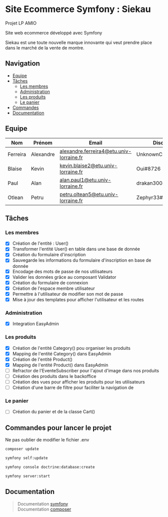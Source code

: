 # Site Ecommerce Symfony : **Siekau**

Projet LP AMIO

Site web ecommerce développé avec Symfony

Siekau est une toute nouvelle marque innovante qui veut prendre place dans le marché de la vente de montre.

## Navigation

- [Equipe](#equipe)
- [Tâches](#taches)
   - [Les membres](#membres)
   - [Administration](#administration)
   - [Les produits](#produits)
   - [Le panier](#panier)
- [Commandes](#commandes)
- [Documentation](#documentation)

## <a name="equipe"></a>Equipe

| Nom | Prénom | Email | Discord | Github |
| - | - | - | - | - |
| Ferreira | Alexandre | alexandre.ferreira4@etu.univ-lorraine.fr | UnknownChick#9543| [UnknownChick](https://github.com/UnknownChick) |
| Blaise | Kevin | kevin.blaise2@etu.univ-lorraine.fr | Oui#8726 | [Oui-Dev](https://github.com/Oui-Dev) |
| Paul | Alan | alan.paul1@etu.univ-lorraine.fr | drakan300#8544 | [Drakan300](https://github.com/Drakan300) |
| Otlean | Petru | petru.oltean5@etu.univ-lorraine.fr | Zephyr33#3519 | [otlean-petu](https://github.com/oltean-petru) |

## <a name="taches" /></a>Tâches

### <a name="membres"></a>Les membres
* [x] Création de l'entité : User()
* [x] Transformer l'entité User() en table dans une base de donnée
* [x] Création du formulaire d'inscription
* [x] Sauvegarde les informations du formulaire d'inscription en base de donnée
* [x] Encodage des mots de passe de nos utilisateurs
* [x] Valider les données grâce au composant Validator
* [x] Création du formulaire de connexion
* [x] Création de l'espace membre utilisateur
* [x] Permettre à l'utilisateur de modifier son mot de passe
* [x] Mise à jour des templates pour afficher l'utilisateur et les routes

### <a name="administration"></a>Administration
* [x] Integration EasyAdmin

### <a name="produits"></a>Les produits
* [x] Création de l'entité Category() pou organiser les produits
* [x] Mapping de l'entité Category() dans EasyAdmin
* [x] Création de l'entité Product() 
* [x] Mapping de l'entité Product() dans EasyAdmin
* [ ] Refractor de l'EventeSubscriber pour l'ajout d'image dans nos produits
* [ ] Création des produits dans le backoffice
* [ ] Création des vues pour afficher les produits pour les utilisateurs
* [ ] Création d'une barre de filtre pour faciliter la navigation de

### <a name="panier"></a>Le panier
* [ ] Création du panier et de la classe Cart()
  
## <a name="commandes"></a>Commandes pour lancer le projet

Ne pas oublier de modifier le fichier .env

```Bash
composer update
```
```Bash
symfony self:update
```
```Bash
symfony console doctrine:database:create
```
```Bash
symfony server:start
```

## Documentation

> Documentation [symfony](https://symfony.com/doc/current/index.html)\
> Documentation [composer](https://getcomposer.org/doc/)
